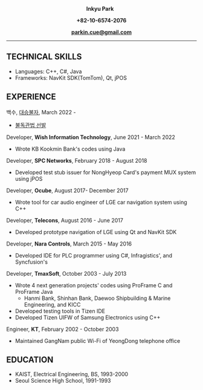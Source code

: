 **<p align="center">Inkyu Park** &nbsp; </p>
**<p align="center">+82-10-6574-2076</p>**
**<p align="center">parkin.cue@gmail.com</p>**
***
## TECHNICAL SKILLS
* Languages: C++, C#, Java
* Frameworks: NavKit SDK(TomTom), Qt, jPOS

## EXPERIENCE
백수, [대승불자](http://muhanzen.org/home/index.html), March 2022 -
* [불독관법 선발](http://muhanzen.org/home/bbs/board.php?bo_table=gallery)

Developer, **Wish Information Technology**, June 2021 - March 2022
* Wrote KB Kookmin Bank's codes using Java

Developer, **SPC Networks**, February 2018 - August 2018
* Developed test stub issuer for NongHyeop Card's payment MUX system using jPOS

Developer, **Ocube**, August 2017- December 2017
* Wrote tool for car audio engineer of LGE car navigation system using C++

Developer, **Telecons**, August 2016 - June 2017
* Developed prototype navigation of LGE using Qt and NavKit SDK 

Developer, **Nara Controls**, March 2015 - May 2016
* Developed IDE for PLC programmer using C#, Infragistics', and Syncfusion's 

Developer, **TmaxSoft**, October 2003 - July 2013
* Wrote 4 next generation projects' codes using ProFrame C and ProFrame Java
  * Hanmi Bank, Shinhan Bank, Daewoo Shipbuilding & Marine Engineering, and KICC 
* Developed testing tools in Tizen IDE 
* Developed Tizen UIFW of Samsung Electronics using C++

Engineer, **KT**, February 2002 - October 2003
* Maintained GangNam public Wi-Fi of YeongDong telephone office

## EDUCATION
* KAIST, Electrical Engineering, BS, 1993-2000
* Seoul Science High School, 1991-1993
